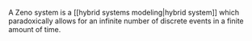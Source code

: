 A Zeno system is a [[hybrid systems modeling|hybrid system]] which paradoxically allows for an infinite number of discrete events in a finite amount of time.
